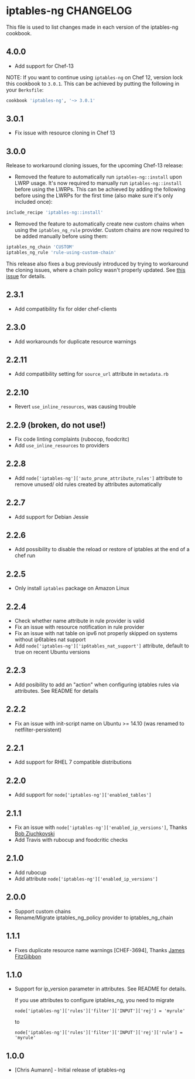 iptables-ng CHANGELOG
=====================

This file is used to list changes made in each version of the iptables-ng cookbook.

4.0.0
-----

- Add support for Chef-13

NOTE: If you want to continue using `iptables-ng` on Chef 12, version lock this cookbook to `3.0.1`. This can be achieved by putting the following in your `Berksfile`:

```ruby
cookbook 'iptables-ng', '~> 3.0.1'
```

3.0.1
-----

- Fix issue with resource cloning in Chef 13

3.0.0
-----

Release to workaround cloning issues, for the upcoming Chef-13 release:
- Removed the feature to automatically run `iptables-ng::install` upon LWRP
  usage. It's now required to manually run `iptables-ng::install` before using
  the LWRPs. This can be achieved by adding the following before using the
  LWRPs for the first time (also make sure it's only included once):
```ruby
include_recipe 'iptables-ng::install'
```
- Removed the feature to automatically create new custom chains when using the
  `iptables_ng_rule` provider. Custom chains are now required to be added
  manually before using them:
```ruby
iptables_ng_chain 'CUSTOM'
iptables_ng_rule 'rule-using-custom-chain'
```

This release also fixes a bug previously introduced by trying to workaround the
cloning issues, where a chain policy wasn't properly updated. See [this
issue](https://github.com/chr4-cookbooks/iptables-ng/issues/63) for details.

2.3.1
-----

- Add compatibility fix for older chef-clients

2.3.0
-----

- Add workarounds for duplicate resource warnings

2.2.11
------

- Add compatibility setting for `source_url` attribute in `metadata.rb`

2.2.10
------

- Revert `use_inline_resources`, was causing trouble

2.2.9 (broken, do not use!)
-----

- Fix code linting complaints (rubocop, foodcritc)
- Add `use_inline_resources` to providers

2.2.8
-----

- Add `node['iptables-ng']['auto_prune_attribute_rules']` attribute to remove unused/ old rules created by attributes automatically

2.2.7
-----

- Add support for Debian Jessie

2.2.6
-----

- Add possibility to disable the reload or restore of iptables at the end of a chef run

2.2.5
-----

- Only install `iptables` package on Amazon Linux

2.2.4
-----

- Check whether name attribute in rule provider is valid
- Fix an issue with resource notification in rule provider
- Fix an issue with nat table on ipv6 not properly skipped on systems without ip6tables nat support
- Add `node['iptables-ng']['ip6tables_nat_support']` attribute, default to true on recent Ubuntu
  versions

2.2.3
-----

- Add posibility to add an "action" when configuring iptables rules via attributes. See README for
  details

2.2.2
-----

- Fix an issue with init-script name on Ubuntu >= 14.10 (was renamed to netfilter-persistent)

2.2.1
-----

- Add support for RHEL 7 compatible distributions


2.2.0
-----

- Add support for `node['iptables-ng']['enabled_tables']`


2.1.1
-----

- Fix an issue with `node['iptables-ng']['enabled_ip_versions']`, Thanks [Bob Ziuchkovski](https://github.com/ziuchkovski)
- Add Travis with rubocup and foodcritic checks

2.1.0
-----

- Add rubocup
- Add attribute `node['iptables-ng']['enabled_ip_versions']`


2.0.0
-----

- Support custom chains
- Rename/Migrate iptables\_ng\_policy provider to iptables\_ng\_chain

1.1.1
-----

- Fixes duplicate resource name warnings [CHEF-3694], Thanks [James FitzGibbon](http://github.com/jf647)

1.1.0
-----

- Support for ip\_version parameter in attributes. See README for details.

  If you use attributes to configure iptables\_ng, you need to migrate

  ```node['iptables-ng']['rules']['filter']['INPUT']['rej'] = 'myrule'```

  to

  ```node['iptables-ng']['rules']['filter']['INPUT']['rej']['rule'] = 'myrule'```


1.0.0
-----
- [Chris Aumann] - Initial release of iptables-ng
